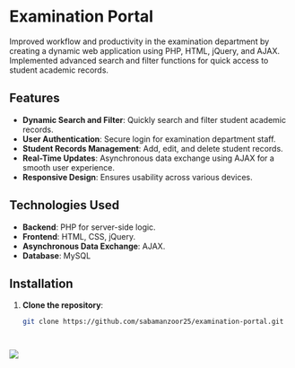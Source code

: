# Examination Portal

Improved workflow and productivity in the examination department by creating a dynamic web application using PHP, HTML, jQuery, and AJAX. Implemented advanced search and filter functions for quick access to student academic records.

## Features

- **Dynamic Search and Filter**: Quickly search and filter student academic records.
- **User Authentication**: Secure login for examination department staff.
- **Student Records Management**: Add, edit, and delete student records.
- **Real-Time Updates**: Asynchronous data exchange using AJAX for a smooth user experience.
- **Responsive Design**: Ensures usability across various devices.

## Technologies Used

- **Backend**: PHP for server-side logic.
- **Frontend**: HTML, CSS, jQuery.
- **Asynchronous Data Exchange**: AJAX.
- **Database**: MySQL

## Installation

1. **Clone the repository**:
   ```sh
   git clone https://github.com/sabamanzoor25/examination-portal.git




<img  src="https://github.com/Sabamanzoor25/Exams_Portal/assets/102574980/f84542bd-d801-4f79-baed-2e9e06a1c4b6"  />
